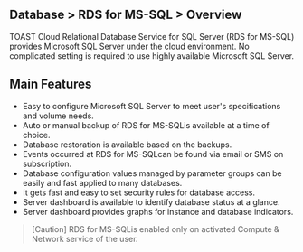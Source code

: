## Database > RDS for MS-SQL > Overview

TOAST Cloud Relational Database Service for SQL Server (RDS for MS-SQL) provides Microsoft SQL Server under the cloud environment. 
No complicated setting is required to use highly available Microsoft SQL Server.

## Main Features 

* Easy to configure Microsoft SQL Server to meet user's specifications and volume needs.  
* Auto or manual backup of RDS for MS-SQLis available at a time of choice. 
* Database restoration is available based on the backups. 
* Events occurred at RDS for MS-SQLcan be found via email or SMS on subscription. 
* Database configuration values managed by parameter groups can be easily and fast applied to many databases. 
* It gets fast and easy to set security rules for database access.  
* Server dashboard is available to identify database status at a glance.
* Server dashboard provides graphs for instance and database indicators.

> [Caution]
> RDS for MS-SQLis enabled only on activated Compute & Network service of the user. 
